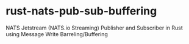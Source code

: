 # rust-nats-pub-sub-buffering
NATS Jetstream (NATS.io Streaming) Publisher and Subscriber in Rust using Message Write Barreling/Buffering
